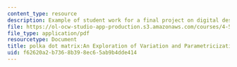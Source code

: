 ```yaml
---
content_type: resource
description: Example of student work for a final project on digital design fabrication.
file: https://ol-ocw-studio-app-production.s3.amazonaws.com/courses/4-510-digital-design-fabrication-fall-2008/f62620a2b7368b398ec65ab9b4dde414_final_example1.pdf
file_type: application/pdf
resourcetype: Document
title: polka dot matrix:An Exploration of Variation and Parametricization
uid: f62620a2-b736-8b39-8ec6-5ab9b4dde414
---
```

